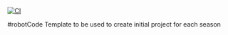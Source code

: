 [![CI](https://github.com/perSEVERE-5962/robotCode/actions/workflows/CI.yml/badge.svg)](https://github.com/perSEVERE-5962/robotCode/actions/workflows/CI.yml)

#robotCode
Template to be used to create initial project for each season

